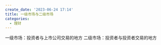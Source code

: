```yaml
---
create_date: '2023-06-24 17:14'
title: 一级市场与二级市场
categories:
  - 理财
---
```


一级市场：投资者与上市公司交易的地方
二级市场：投资者与投资者交易的地方